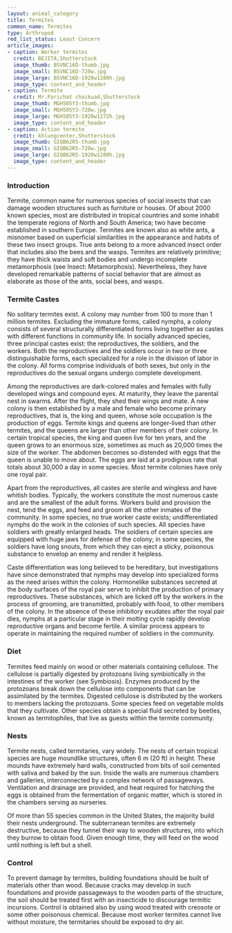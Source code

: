 ```yaml
---
layout: animal_category
title: Termites
common_name: Termites
type: Arthropod
red_list_status: Least Concern
article_images:
- caption: Worker termites
  credit: BEJITA,Shutterstock
  image_thumb: BSVNC16D-thumb.jpg
  image_small: BSVNC16D-720w.jpg
  image_large: BSVNC16D-1920w1280h.jpg
  image_type: content_and_header
- caption: Termite
  credit: Mr.Parichat chaikuad,Shutterstock
  image_thumb: MGH505Y3-thumb.jpg
  image_small: MGH505Y3-720w.jpg
  image_large: MGH505Y3-1920w1272h.jpg
  image_type: content_and_header
- caption: Action termite
  credit: khlungcenter,Shutterstock
  image_thumb: GIQB62R5-thumb.jpg
  image_small: GIQB62R5-720w.jpg
  image_large: GIQB62R5-1920w1280h.jpg
  image_type: content_and_header
---
```


### Introduction

Termite, common name for numerous species of social insects that can damage wooden structures such as furniture or houses. Of about 2000 known species, most are distributed in tropical countries and some inhabit the temperate regions of North and South America; two have become established in southern Europe. Termites are known also as white ants, a misnomer based on superficial similarities in the appearance and habits of these two insect groups. True ants belong to a more advanced insect order that includes also the bees and the wasps. Termites are relatively primitive; they have thick waists and soft bodies and undergo incomplete metamorphosis (see Insect: Metamorphosis). Nevertheless, they have developed remarkable patterns of social behavior that are almost as elaborate as those of the ants, social bees, and wasps.

### Termite Castes

No solitary termites exist. A colony may number from 100 to more than 1 million termites. Excluding the immature forms, called nymphs, a colony consists of several structurally differentiated forms living together as castes with different functions in community life. In socially advanced species, three principal castes exist: the reproductives, the soldiers, and the workers. Both the reproductives and the soldiers occur in two or three distinguishable forms, each specialized for a role in the division of labor in the colony. All forms comprise individuals of both sexes, but only in the reproductives do the sexual organs undergo complete development.

Among the reproductives are dark-colored males and females with fully developed wings and compound eyes. At maturity, they leave the parental nest in swarms. After the flight, they shed their wings and mate. A new colony is then established by a male and female who become primary reproductives, that is, the king and queen, whose sole occupation is the production of eggs. Termite kings and queens are longer-lived than other termites, and the queens are larger than other members of their colony. In certain tropical species, the king and queen live for ten years, and the queen grows to an enormous size, sometimes as much as 20,000 times the size of the worker. The abdomen becomes so distended with eggs that the queen is unable to move about. The eggs are laid at a prodigious rate that totals about 30,000 a day in some species. Most termite colonies have only one royal pair.

Apart from the reproductives, all castes are sterile and wingless and have whitish bodies. Typically, the workers constitute the most numerous caste and are the smallest of the adult forms. Workers build and provision the nest, tend the eggs, and feed and groom all the other inmates of the community. In some species, no true worker caste exists; undifferentiated nymphs do the work in the colonies of such species. All species have soldiers with greatly enlarged heads. The soldiers of certain species are equipped with huge jaws for defense of the colony; in some species, the soldiers have long snouts, from which they can eject a sticky, poisonous substance to envelop an enemy and render it helpless.

Caste differentiation was long believed to be hereditary, but investigations have since demonstrated that nymphs may develop into specialized forms as the need arises within the colony. Hormonelike substances secreted at the body surfaces of the royal pair serve to inhibit the production of primary reproductives. These substances, which are licked off by the workers in the process of grooming, are transmitted, probably with food, to other members of the colony. In the absence of these inhibitory exudates after the royal pair dies, nymphs at a particular stage in their molting cycle rapidly develop reproductive organs and become fertile. A similar process appears to operate in maintaining the required number of soldiers in the community.

### Diet

Termites feed mainly on wood or other materials containing cellulose. The cellulose is partially digested by protozoans living symbiotically in the intestines of the worker (see Symbiosis). Enzymes produced by the protozoans break down the cellulose into components that can be assimilated by the termites. Digested cellulose is distributed by the workers to members lacking the protozoans. Some species feed on vegetable molds that they cultivate. Other species obtain a special fluid secreted by beetles, known as termitophiles, that live as guests within the termite community.

### Nests

Termite nests, called termitaries, vary widely. The nests of certain tropical species are huge moundlike structures, often 6 m (20 ft) in height. These mounds have extremely hard walls, constructed from bits of soil cemented with saliva and baked by the sun. Inside the walls are numerous chambers and galleries, interconnected by a complex network of passageways. Ventilation and drainage are provided, and heat required for hatching the eggs is obtained from the fermentation of organic matter, which is stored in the chambers serving as nurseries.

Of more than 55 species common in the United States, the majority build their nests underground. The subterranean termites are extremely destructive, because they tunnel their way to wooden structures, into which they burrow to obtain food. Given enough time, they will feed on the wood until nothing is left but a shell.

### Control

To prevent damage by termites, building foundations should be built of materials other than wood. Because cracks may develop in such foundations and provide passageways to the wooden parts of the structure, the soil should be treated first with an insecticide to discourage termitic incursions. Control is obtained also by using wood treated with creosote or some other poisonous chemical. Because most worker termites cannot live without moisture, the termitaries should be exposed to dry air.